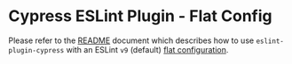 # Cypress ESLint Plugin - Flat Config

 Please refer to the [README](./README.md) document which describes how to use `eslint-plugin-cypress` with an ESLint `v9` (default) [flat configuration](https://eslint.org/docs/latest/use/configure/configuration-files).

